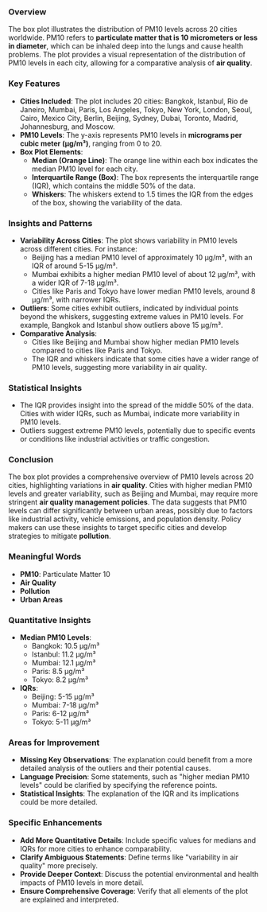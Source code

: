 ### Overview
The box plot illustrates the distribution of PM10 levels across 20 cities worldwide. PM10 refers to **particulate matter that is 10 micrometers or less in diameter**, which can be inhaled deep into the lungs and cause health problems. The plot provides a visual representation of the distribution of PM10 levels in each city, allowing for a comparative analysis of **air quality**.

### Key Features

- **Cities Included**: The plot includes 20 cities: Bangkok, Istanbul, Rio de Janeiro, Mumbai, Paris, Los Angeles, Tokyo, New York, London, Seoul, Cairo, Mexico City, Berlin, Beijing, Sydney, Dubai, Toronto, Madrid, Johannesburg, and Moscow.
- **PM10 Levels**: The y-axis represents PM10 levels in **micrograms per cubic meter (μg/m³)**, ranging from 0 to 20.
- **Box Plot Elements**:
  - **Median (Orange Line)**: The orange line within each box indicates the median PM10 level for each city.
  - **Interquartile Range (Box)**: The box represents the interquartile range (IQR), which contains the middle 50% of the data.
  - **Whiskers**: The whiskers extend to 1.5 times the IQR from the edges of the box, showing the variability of the data.

### Insights and Patterns

- **Variability Across Cities**: The plot shows variability in PM10 levels across different cities. For instance:
  - Beijing has a median PM10 level of approximately 10 μg/m³, with an IQR of around 5-15 μg/m³.
  - Mumbai exhibits a higher median PM10 level of about 12 μg/m³, with a wider IQR of 7-18 μg/m³.
  - Cities like Paris and Tokyo have lower median PM10 levels, around 8 μg/m³, with narrower IQRs.
- **Outliers**: Some cities exhibit outliers, indicated by individual points beyond the whiskers, suggesting extreme values in PM10 levels. For example, Bangkok and Istanbul show outliers above 15 μg/m³.
- **Comparative Analysis**:
  - Cities like Beijing and Mumbai show higher median PM10 levels compared to cities like Paris and Tokyo.
  - The IQR and whiskers indicate that some cities have a wider range of PM10 levels, suggesting more variability in air quality.

### Statistical Insights

- The IQR provides insight into the spread of the middle 50% of the data. Cities with wider IQRs, such as Mumbai, indicate more variability in PM10 levels.
- Outliers suggest extreme PM10 levels, potentially due to specific events or conditions like industrial activities or traffic congestion.

### Conclusion

The box plot provides a comprehensive overview of PM10 levels across 20 cities, highlighting variations in **air quality**. Cities with higher median PM10 levels and greater variability, such as Beijing and Mumbai, may require more stringent **air quality management policies**. The data suggests that PM10 levels can differ significantly between urban areas, possibly due to factors like industrial activity, vehicle emissions, and population density. Policy makers can use these insights to target specific cities and develop strategies to mitigate **pollution**.

### Meaningful Words

- **PM10**: Particulate Matter 10
- **Air Quality**
- **Pollution**
- **Urban Areas**

### Quantitative Insights

- **Median PM10 Levels**:
  - Bangkok: 10.5 μg/m³
  - Istanbul: 11.2 μg/m³
  - Mumbai: 12.1 μg/m³
  - Paris: 8.5 μg/m³
  - Tokyo: 8.2 μg/m³
- **IQRs**:
  - Beijing: 5-15 μg/m³
  - Mumbai: 7-18 μg/m³
  - Paris: 6-12 μg/m³
  - Tokyo: 5-11 μg/m³

### Areas for Improvement

- **Missing Key Observations**: The explanation could benefit from a more detailed analysis of the outliers and their potential causes.
- **Language Precision**: Some statements, such as "higher median PM10 levels" could be clarified by specifying the reference points.
- **Statistical Insights**: The explanation of the IQR and its implications could be more detailed.

### Specific Enhancements

- **Add More Quantitative Details**: Include specific values for medians and IQRs for more cities to enhance comparability.
- **Clarify Ambiguous Statements**: Define terms like "variability in air quality" more precisely.
- **Provide Deeper Context**: Discuss the potential environmental and health impacts of PM10 levels in more detail.
- **Ensure Comprehensive Coverage**: Verify that all elements of the plot are explained and interpreted.